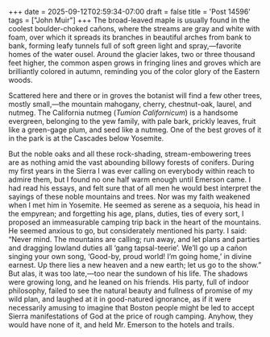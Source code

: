 +++
date = 2025-09-12T02:59:34-07:00
draft = false
title = 'Post 14596'
tags = ["John Muir"]
+++
The broad-leaved maple is usually found in the coolest boulder-choked cañons, where the streams are gray and white with foam, over which it spreads its branches in beautiful arches from bank to bank, forming leafy tunnels full of soft green light and spray,—favorite homes of the water ousel. Around the glacier lakes, two or three thousand feet higher, the common aspen grows in fringing lines and groves which are brilliantly colored in autumn, reminding you of the color glory of the Eastern woods.

Scattered here and there or in groves the botanist will find a few other trees, mostly small,—the mountain mahogany, cherry, chestnut-oak, laurel, and nutmeg. The California nutmeg (_Tumion Californicum_) is a handsome evergreen, belonging to the yew family, with pale bark, prickly leaves, fruit like a green-gage plum, and seed like a nutmeg. One of the best groves of it in the park is at the Cascades below Yosemite.

But the noble oaks and all these rock-shading, stream-embowering trees are as nothing amid the vast abounding billowy forests of conifers. During my first years in the Sierra I was ever calling on everybody within reach to admire them, but I found no one half warm enough until Emerson came. I had read his essays, and felt sure that of all men he would best interpret the sayings of these noble mountains and trees. Nor was my faith weakened when I met him in Yosemite. He seemed as serene as a sequoia, his head in the empyrean; and forgetting his age, plans, duties, ties of every sort, I proposed an immeasurable camping trip back in the heart of the mountains. He seemed anxious to go, but considerately mentioned his party. I said: “Never mind. The mountains are calling; run away, and let plans and parties and dragging lowland duties all ‘gang tapsal-teerie’. We’ll go up a cañon singing your own song, ‘Good-by, proud world! I’m going home,’ in divine earnest. Up there lies a new heaven and a new earth; let us go to the show.” But alas, it was too late,—too near the sundown of his life. The shadows were growing long, and he leaned on his friends. His party, full of indoor philosophy, failed to see the natural beauty and fullness of promise of my wild plan, and laughed at it in good-natured ignorance, as if it were necessarily amusing to imagine that Boston people might be led to accept Sierra manifestations of God at the price of rough camping. Anyhow, they would have none of it, and held Mr. Emerson to the hotels and trails.
